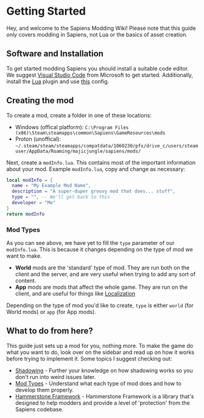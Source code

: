 # Getting Started
Hey, and welcome to the Sapiens Modding Wiki! Please note that this guide *only* covers modding in Sapiens, not Lua or the basics of asset creation. 

## Software and Installation

To get started modding Sapiens you should install a suitable code editor. We suggest [Visual Studio Code](https://code.visualstudio.com/) from Microsoft to get started. Additionally, install the [Lua](https://marketplace.visualstudio.com/items?itemName=yinfei.luahelper) plugin and use [this](https://cdn.discordapp.com/attachments/983298485942112296/997846637449838592/settings.json) config.

## Creating the mod
To create a mod, create a folder in one of these locations:

- Windows (offical platform): `C:\Program Files (x86)\Steam\steamapps\common\Sapiens\GameResources\mods`
- Proton (unoffical): `~/.steam/steam/steamapps/compatdata/1060230/pfx/drive_c/users/steamuser/AppData/Roaming/majicjungle/sapiens/mods/`

Next, create a `modInfo.lua`. This contains most of the important information about your mod. Example `modInfo.lua`, copy and change as necessary:
```lua
local modInfo = {
  name = "My Example Mod Name",
  description = "A super-duper groovy mod that does... stuff",
  type = "", -- We'll get back to this
  developer = "Me"
}
return modInfo
```
### Mod Types
As you can see above, we have yet to fill the `type` parameter of our `modInfo.lua`. This is because it changes depending on the type of mod we want to make. 
- **World** mods are the 'standard' type of mod. They are run both on the client and the server, and are very useful when trying to add any sort of content. 
- **App** mods are mods that affect the whole game. They are run on the client, and are useful for things like [Localization](https://github.com/Majic-Jungle/sapiens-mod-creation/wiki/Localizations#creating-a-translation-mod)

Depending on the type of mod you'd like to create, `type` is either `world` (for World mods) or `app` (for App mods).

## What to do from here?
This guide just sets up a mod for you, nothing more. To make the game do what you want to do, look over on the sidebar and read up on how it works before trying to implement it. Some topics I suggest checking out:
 - [Shadowing](/guide/shadowing) - Further your knowledge on how shadowing works so you don't run into weird issues later.
 - [Mod Types](/docs/mod-types) - Understand what each type of mod does and how to develop them properly. 
 - [Hammerstone Framework](/hammerstone/introduction) - Hammerstone Framework is a library that's designed to help modders and provide a level of 'protection' from the Sapiens codebase. 